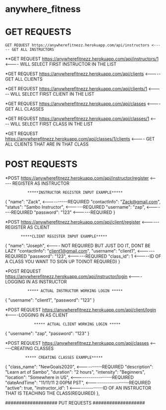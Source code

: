 # anywhere_fitness

# GET REQUESTS # 

```
GET REQUEST https://anywherefitnezz.herokuapp.com/api/instructors <----- GET ALL INSTRUCTORS 
```

**GET REQUEST https://anywherefitnezz.herokuapp.com/api/instructors/1 <---- WILL SELECT FIRST INSTRUCTOR IN THE LIST 



*GET REQUEST  https://anywherefitnezz.herokuapp.com/api/clients <----- GET ALL CLIENTS



*GET REQUEST   https://anywherefitnezz.herokuapp.com/api/clients/1 <----- WILL SELECT FIRST CLIENT IN THE LIST



*GET REQUEST https://anywherefitnezz.herokuapp.com/api/classes <----GET ALL CLASSES



*GET REQUEST https://anywherefitnezz.herokuapp.com/api/classes/1 <---- WILL SELECT FIRST CLASS IN THE LIST



*GET REQUEST https://anywherefitnezz.herokuapp.com/api/classes/1/clients <---- GET ALL CLIENTS THAT ARE IN THAT CLASS



# POST REQUESTS #



*POST https://anywherefitnezz.herokuapp.com/api/instructor/register <----- REGISTER AS INSTRUCTOR


              *****INSTRUCTOR REGISTER INPUT EXAMPLE*****
              
              
{
        "name": "Zack", <----------REQUIRED 
        "contactInfo": "Zack@gmail.com", 
        "status": "Sambo Instructor", <------REQUIRED
        "username": "zap",     <-------REQUIRED
        "password": "123"    <------REQUIRED
}




*POST https://anywherefitnezz.herokuapp.com/api/client/register <------REGISTER AS CLIENT



           *****CLIENT REGISTER INPUT EXAMPLE*****
           
           
{
        "name": "Joseph", <---- NOT REQUIRED BUT JUST DO IT, DONT BE LAZY
        "contactInfo": "client1@gmail.com",
        "username": "client1", <------REQUIRED
        "password": "123", <------REQUIRED
        "class_id": 1 <-----ID OF A CLASS YOU WANT TO SIGN UP TO(NOT REQUIRED)
}



*POST REQUEST https://anywherefitnezz.herokuapp.com/api/instructor/login <---- LOGGING IN AS INSTRUCTOR


              ***** ACTUAL INSTRUCTOR WORKING LOGIN *****
              
              
{
  "username": "client1",
  "password": "123"
}



*POST REQUEST https://anywherefitnezz.herokuapp.com/api/client/login <----LOGGING IN AS CLIENT


                 ***** ACTUAL CLIENT WORKING LOGIN *****
                 
                 
{
  "username": "zap",
  "password": "123"
}

*POST REQUEST https://anywherefitnezz.herokuapp.com/api/classes <-----CREATING CLASSES


             ***** CREATING CLASSES EXAMPLE*****


 {
        "class_name": "NewGoals2020",  <----------REQUIRED
        "description": "Learn art of Sambo",
        "duration": "2 hours",
        "intensity": "Beginners",
        "location": "Somewhere in US",  <------------------REQUIRED
        "dateAndTime": "11/11/11 2:00PM PST",   <-------------------REQUIRED
        "active": true,
        "instructor_id": 1 <--------------ID OF AN INSTRUCTOR THAT IS TEACHING THE CLASS(REQUIRED)
},




################### PUT REQUESTS ###################




